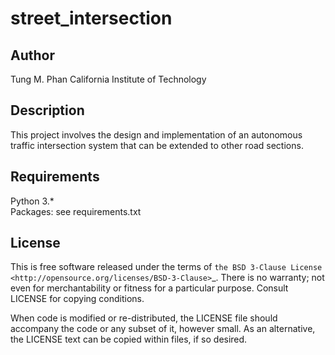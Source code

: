 # street_intersection
## Author
Tung M. Phan
California Institute of Technology
## Description
This project involves the design and implementation of an autonomous traffic intersection system that can be extended to other road sections.
## Requirements
Python 3.* <br />
Packages: see requirements.txt <br />
## License

This is free software released under the terms of `the BSD 3-Clause License
<http://opensource.org/licenses/BSD-3-Clause>`_.  There is no warranty; not even
for merchantability or fitness for a particular purpose.  Consult LICENSE for
copying conditions. <br />

When code is modified or re-distributed, the LICENSE file should accompany the code or any subset of
it, however small.
As an alternative, the LICENSE text can be copied within files, if so desired. <br />
